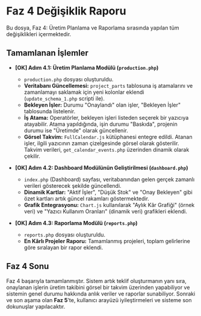 # Faz 4 Değişiklik Raporu

Bu dosya, Faz 4: Üretim Planlama ve Raporlama sırasında yapılan tüm değişiklikleri içermektedir.

## Tamamlanan İşlemler

- **[OK] Adım 4.1: Üretim Planlama Modülü (`production.php`)**
  - `production.php` dosyası oluşturuldu.
  - **Veritabanı Güncellemesi:** `project_parts` tablosuna iş atamalarını ve zamanlamayı saklamak için yeni kolonlar eklendi (`update_schema_1.php` scripti ile).
  - **Bekleyen İşler:** Durumu "Onaylandı" olan işler, "Bekleyen İşler" tablosunda listelenir.
  - **İş Atama:** Operatörler, bekleyen işleri listeden seçerek bir yazıcıya atayabilir. Atama yapıldığında, işin durumu "Baskıda", projenin durumu ise "Üretimde" olarak güncellenir.
  - **Görsel Takvim:** `FullCalendar.js` kütüphanesi entegre edildi. Atanan işler, ilgili yazıcının zaman çizelgesinde görsel olarak gösterilir. Takvim verileri, `get_calendar_events.php` üzerinden dinamik olarak çekilir.

- **[OK] Adım 4.2: Dashboard Modülünün Geliştirilmesi (`dashboard.php`)**
  - `index.php` (Dashboard) sayfası, veritabanından gelen gerçek zamanlı verileri gösterecek şekilde güncellendi.
  - **Dinamik Kartlar:** "Aktif İşler", "Düşük Stok" ve "Onay Bekleyen" gibi özet kartları artık güncel rakamları göstermektedir.
  - **Grafik Entegrasyonu:** `Chart.js` kullanılarak "Aylık Kâr Grafiği" (örnek veri) ve "Yazıcı Kullanım Oranları" (dinamik veri) grafikleri eklendi.

- **[OK] Adım 4.3: Raporlama Modülü (`reports.php`)**
  - `reports.php` dosyası oluşturuldu.
  - **En Kârlı Projeler Raporu:** Tamamlanmış projeleri, toplam gelirlerine göre sıralayan bir rapor eklendi.

## Faz 4 Sonu

Faz 4 başarıyla tamamlanmıştır. Sistem artık teklif oluşturmanın yanı sıra, onaylanan işlerin üretim takibini görsel bir takvim üzerinden yapabiliyor ve sistemin genel durumu hakkında anlık veriler ve raporlar sunabiliyor. Sonraki ve son aşama olan **Faz 5**'te, kullanıcı arayüzü iyileştirmeleri ve sisteme son dokunuşlar yapılacaktır.


